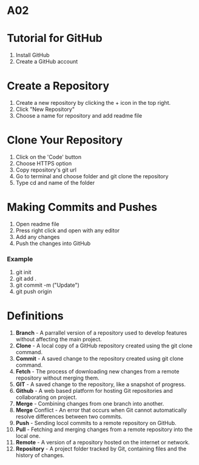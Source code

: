 # A02
# Tutorial for GitHub
1. Install GitHub
2. Create a GitHub account


# Create a Repository
1. Create a new repository by clicking the + icon in the top right.
2. Click "New Repository"
3. Choose a name for repository and add readme file
# Clone Your Repository
1. Click on the 'Code' button
2. Choose HTTPS option
3. Copy repository's git url
4. Go to terminal and choose folder and git clone the repository
5. Type cd and name of the folder


# Making Commits and Pushes
1. Open readme file
2. Press right click and open with any editor
3. Add any changes
4. Push the changes into GitHub
### Example
1. git init
2. git add .
3. git commit -m ("Update")
4. git push origin


# Definitions
1. **Branch** - A parrallel version of a repository used to develop features without affecting the main project. 
2. **Clone** - A local copy of a GitHub repository created using the git clone command.
3. **Commit** - A saved change to the repository created using git clone command.
4. **Fetch** - The process of downloading new changes from a remote repository without merging them.
5. **GIT** - A saved change to the repository, like a snapshot of progress.
6. **Github** - A web based platform for hosting Git repositories and collaborating on project.
7. **Merge** - Combining changes from one branch into another.
8. **Merge** Conflict - An error that occurs when Git cannot automatically resolve differences between two commits.
9. **Push** - Sending locol commits to a remote repository on GitHub.
10. **Pull** - Fetching and merging changes from a remote repository into the local one.
11. **Remote** - A version of a repository hosted on the internet or network.
12. **Repository** - A project folder tracked by Git, containing files and the history of changes.




